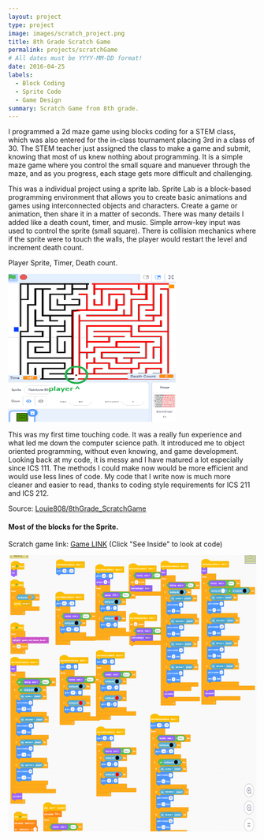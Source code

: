 ```yaml
---
layout: project
type: project
image: images/scratch_project.png
title: 8th Grade Scratch Game
permalink: projects/scratchGame
# All dates must be YYYY-MM-DD format!
date: 2016-04-25
labels:
  - Block Coding
  - Sprite Code
  - Game Design
summary: Scratch Game from 8th grade.
---
```


I programmed a 2d maze game using blocks coding for a STEM class, which was also entered for the in-class tournament placing 3rd in a class of 30. The STEM teacher just assigned the class to make a game and submit, knowing that most of us knew nothing about programming. It is a simple maze game where you control the small square and manuever through the maze, and as you progress, each stage gets more difficult and challenging.

This was a individual project using a sprite lab. Sprite Lab is a block-based programming environment that allows you to create basic animations and games using interconnected objects and characters. Create a game or animation, then share it in a matter of seconds. There was many details I added like a death count, timer, and music. Simple arrow-key input was used to control the sprite (small square). There is collision mechanics where if the sprite were to touch the walls, the player would restart the level and increment death count.

Player Sprite, Timer, Death count.
<div class="center">
  <img src="../images/scratch_play.png" width="340" height="300" alt="">
</div>

This was my first time touching code. It was a really fun experience and what led me down the computer science path. It introduced me to object oriented programming, without even knowing, and game development. Looking back at my code, it is messy and I have matured a lot especially since ICS 111. The methods I could make now would be more efficient and would use less lines of code. My code that I write now is much more cleaner and easier to read, thanks to coding style requirements for ICS 211 and ICS 212.

Source: <a href = "https://github.com/Louie808/8thGrade_ScratchGame"><i class="large github icon"></i>Louie808/8thGrade_ScratchGame</a>
#### Most of the blocks for the Sprite.
Scratch game link: <a href = "https://scratch.mit.edu/projects/106124273/">Game LINK</a> (Click "See Inside" to look at code)
  
<div class="center">
  <img src="../images/scratchCode.png" width="700" height="560" alt="">
</div>
